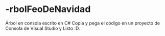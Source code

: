 # -rbolFeoDeNavidad
Árbol en consola escrito en C#
Copia y pega el código en un proyecto de Consola de Visual Studio y Listo :D.
